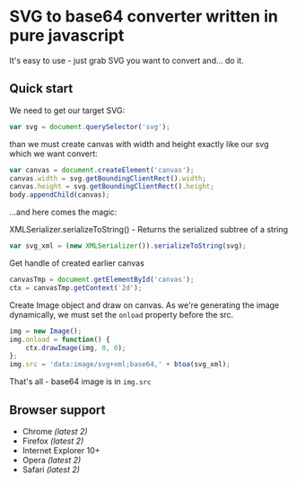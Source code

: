 # SVG to base64 converter written in pure javascript

It's easy to use - just grab SVG you want to convert and... do it.

## Quick start


We need to get our target SVG:
```javascript
var svg = document.querySelector('svg');
```

than we must create canvas with width and height exactly like our svg which we want convert:
```javascript
var canvas = document.createElement('canvas');
canvas.width = svg.getBoundingClientRect().width;
canvas.height = svg.getBoundingClientRect().height;
body.appendChild(canvas);
```

...and here comes the magic:


XMLSerializer.serializeToString() - Returns the serialized subtree of a string
```javascript
var svg_xml = (new XMLSerializer()).serializeToString(svg);
```

Get handle of created earlier canvas
```javascript
canvasTmp = document.getElementById('canvas');
ctx = canvasTmp.getContext('2d');
```

Create Image object and draw on canvas. As we're generating the image dynamically, we must set the `onload` property before the src.
```javascript
img = new Image();
img.onload = function() {
    ctx.drawImage(img, 0, 0);
};
img.src = 'data:image/svg+xml;base64,' + btoa(svg_xml);
```

That's all - base64 image is in `img.src`

## Browser support

* Chrome *(latest 2)*
* Firefox *(latest 2)*
* Internet Explorer 10+
* Opera *(latest 2)*
* Safari *(latest 2)*
